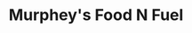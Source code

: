 ---
title: "Murphey's Food N Fuel"
url: /minnesota-lake/murpheys-food-n-fuel/
shop: Lebensmittel
---